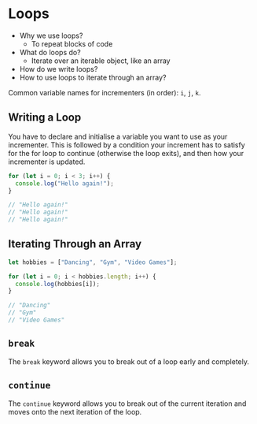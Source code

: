 # Loops

- Why we use loops?
  - To repeat blocks of code
- What do loops do?
  - Iterate over an iterable object, like an array
- How do we write loops?
- How to use loops to iterate through an array?

Common variable names for incrementers (in order): `i`, `j`, `k`.

## Writing a Loop

You have to declare and initialise a variable you want to use as your incrementer. This is followed by a condition your increment has to satisfy for the for loop to continue (otherwise the loop exits), and then how your incrementer is updated.

```js
for (let i = 0; i < 3; i++) {
  console.log("Hello again!");
}

// "Hello again!"
// "Hello again!"
// "Hello again!"
```

## Iterating Through an Array

```js
let hobbies = ["Dancing", "Gym", "Video Games"];

for (let i = 0; i < hobbies.length; i++) {
  console.log(hobbies[i]);
}

// "Dancing"
// "Gym"
// "Video Games"
```

## `break`

The `break` keyword allows you to break out of a loop early and completely.

## `continue`

The `continue` keyword allows you to break out of the current iteration and moves onto the next iteration of the loop.
